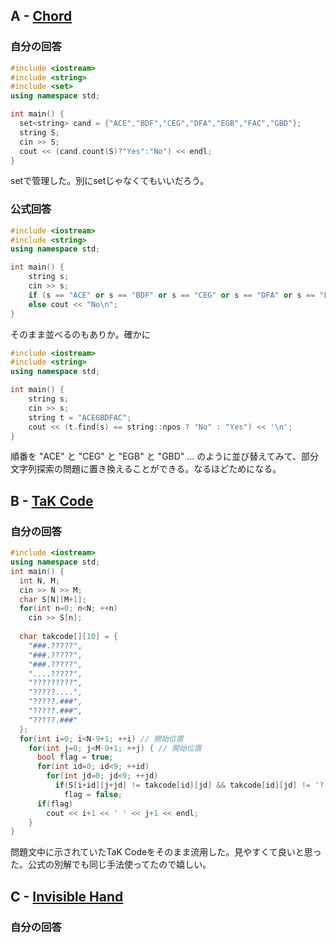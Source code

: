 ## A - [Chord](https://atcoder.jp/contests/abc312/tasks/abc312_a)

### 自分の回答
```C++
#include <iostream>
#include <string>
#include <set>
using namespace std;

int main() {
  set<string> cand = {"ACE","BDF","CEG","DFA","EGB","FAC","GBD"};
  string S;
  cin >> S;
  cout << (cand.count(S)?"Yes":"No") << endl;
}
```
setで管理した。別にsetじゃなくてもいいだろう。

### 公式回答
```C++
#include <iostream>
#include <string>
using namespace std;

int main() {
	string s;
	cin >> s;
	if (s == "ACE" or s == "BDF" or s == "CEG" or s == "DFA" or s == "EGB" or s == "FAC" or s == "GBD") cout << "Yes\n";
	else cout << "No\n";
}
```
そのまま並べるのもありか。確かに
```C++
#include <iostream>
#include <string>
using namespace std;

int main() {
	string s;
	cin >> s;
	string t = "ACEGBDFAC";
	cout << (t.find(s) == string::npos ? "No" : "Yes") << '\n';
}
```
順番を "ACE" と "CEG" と "EGB" と "GBD" ... のように並び替えてみて、部分文字列探索の問題に置き換えることができる。なるほどためになる。

## B - [TaK Code](https://atcoder.jp/contests/abc312/tasks/abc312_b)

### 自分の回答
```C++
#include <iostream>
using namespace std;
int main() {
  int N, M;
  cin >> N >> M;
  char S[N][M+1];
  for(int n=0; n<N; ++n)
    cin >> S[n];
    
  char takcode[][10] = {
    "###.?????",
    "###.?????",
    "###.?????",
    "....?????",
    "?????????",
    "?????....",
    "?????.###",
    "?????.###",
    "?????.###"
  };
  for(int i=0; i<N-9+1; ++i) // 開始位置
    for(int j=0; j<M-9+1; ++j) { // 開始位置
      bool flag = true;
      for(int id=0; id<9; ++id)
        for(int jd=0; jd<9; ++jd)
          if(S[i+id][j+jd] != takcode[id][jd] && takcode[id][jd] != '?')
            flag = false;
      if(flag)
        cout << i+1 << ' ' << j+1 << endl;
    }
}
```
問題文中に示されていたTaK Codeをそのまま流用した。見やすくて良いと思った。公式の別解でも同じ手法使ってたので嬉しい。

## C - [Invisible Hand](https://atcoder.jp/contests/abc312/tasks/abc312_c)

### 自分の回答